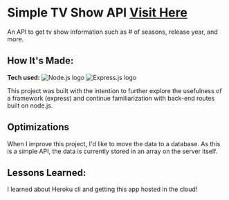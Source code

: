 # Simple TV Show API <a href="https://tv-show-api-100devs.herokuapp.com/">Visit Here</a>

An API to get tv show information such as # of seasons, release year, and more.

## How It's Made:

**Tech used:** <img src="https://img.shields.io/badge/Node.js-43853D?style=for-the-badge&logo=node.js&logoColor=white" alt="Node.js logo"> <img src="https://img.shields.io/badge/Express.js-404D59?style=for-the-badge" alt="Express.js logo">

This project was built with the intention to further explore the usefulness of a framework (express) and continue familiarization with back-end routes built on node.js.

## Optimizations

When I improve this project, I'd like to move the data to a database. As this is a simple API, the data is currently stored in an array on the server itself.
## Lessons Learned:

I learned about Heroku cli and getting this app hosted in the cloud!
